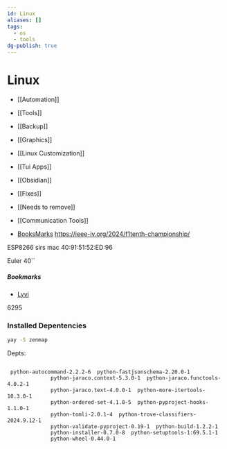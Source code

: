 ```yaml
---
id: Linux
aliases: []
tags:
  - os
  - tools
dg-publish: true
---
```

# Linux
- [[Automation]]
- [[Tools]]
- [[Backup]]
- [[Graphics]]
- [[Linux Customization]]
- [[Tui Apps]]
- [[Obsidian]]
- [[Fixes]]
- [[Needs to remove]]
- [[Communication Tools]]

- [BooksMarks](#bookmarks)
  https://ieee-iv.org/2024/f1tenth-championship/

ESP8266 sirs mac 40:91:51:52:ED:96

Euler 40``

##### Bookmarks

- [Lyvi](https://ok100.github.io/lyvi/)

6295
### Installed Depentencies

```bash
yay -S zenmap

```

Depts:

```

 python-autocommand-2.2.2-6  python-fastjsonschema-2.20.0-1
              python-jaraco.context-5.3.0-1  python-jaraco.functools-4.0.2-1
              python-jaraco.text-4.0.0-1  python-more-itertools-10.3.0-1
              python-ordered-set-4.1.0-5  python-pyproject-hooks-1.1.0-1
              python-tomli-2.0.1-4  python-trove-classifiers-2024.9.12-1
              python-validate-pyproject-0.19-1  python-build-1.2.2-1
              python-installer-0.7.0-8  python-setuptools-1:69.5.1-1
              python-wheel-0.44.0-1

```
